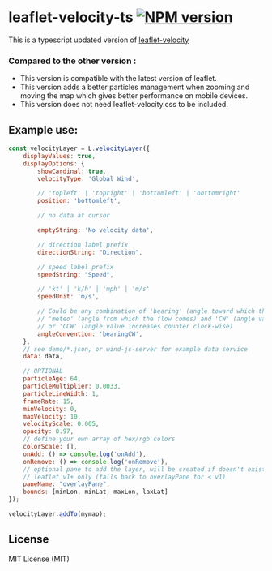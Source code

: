 # leaflet-velocity-ts [![NPM version][npm-image]][npm-url]

This is a typescript updated version of [leaflet-velocity](https://github.com/danwild/leaflet-velocity)

### Compared to the other version :

- This version is compatible with the latest version of leaflet.
- This version adds a better particles management when zooming and moving the map which gives better performance on mobile devices.
- This version does not need leaflet-velocity.css to be included.

## Example use:

```javascript
const velocityLayer = L.velocityLayer({
	displayValues: true,
	displayOptions: {
		showCardinal: true,
		velocityType: 'Global Wind',

		// 'topleft' | 'topright' | 'bottomleft' | 'bottomright'
		position: 'bottomleft',

		// no data at cursor

		emptyString: 'No velocity data',

		// direction label prefix
		directionString: "Direction",

		// speed label prefix
		speedString: "Speed",

		// 'kt' | 'k/h' | 'mph' | 'm/s'
		speedUnit: 'm/s',

		// Could be any combination of 'bearing' (angle toward which the flow goes) or
		// 'meteo' (angle from which the flow comes) and 'CW' (angle value increases clock-wise) 
		// or 'CCW' (angle value increases counter clock-wise)
		angleConvention: 'bearingCW',
	},
	// see demo/*.json, or wind-js-server for example data service
	data: data,

	// OPTIONAL
	particleAge: 64,
	particleMultiplier: 0.0033,
	particleLineWidth: 1,
	frameRate: 15,
	minVelocity: 0,
	maxVelocity: 10,
	velocityScale: 0.005,
	opacity: 0.97,
	// define your own array of hex/rgb colors
	colorScale: [],
	onAdd: () => console.log('onAdd'),
	onRemove: () => console.log('onRemove'),
	// optional pane to add the layer, will be created if doesn't exist
	// leaflet v1+ only (falls back to overlayPane for < v1)
	paneName: "overlayPane",
	bounds: [minLon, minLat, maxLon, laxLat]
});

velocityLayer.addTo(mymap);
```

## License

MIT License (MIT)

[npm-image]: https://badge.fury.io/js/leaflet-velocity-ts.svg
[npm-url]: https://www.npmjs.com/package/leaflet-velocity-ts
